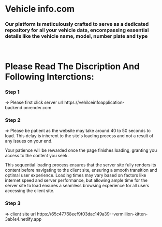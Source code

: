 <h1>Vehicle info.com</h1>
<h3> Our platform is meticulously crafted to serve as a dedicated repository for all your vehicle data, encompassing essential details like the vehicle name, model, number plate and type</h3>
<br />
<h1>Please Read The Discription And Following Interctions:</h1>

<h3>Step 1</h3> => Please first click  server url https://vehilceinfoapplication-backend.onrender.com

<h3>Step 2</h3> => Please be patient as the website may take around 40 to 50 seconds to load. This delay is inherent to the site's loading process and not a result of any issues on your end.
<br />

Your patience will be rewarded once the page finishes loading, granting you access to the content you seek. 

This sequential loading process ensures that the server site fully renders its content before navigating to the client site, ensuring a smooth transition and optimal user experience. Loading times may vary based on factors like internet speed and server performance, but allowing ample time for the server site to load ensures a seamless browsing experience for all users accessing the client site.

<h3>Step 3</h3> => client site url https://65c47768eef9f03dac149a39--vermillion-kitten-3ab1e4.netlify.app


